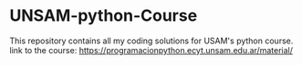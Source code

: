 # UNSAM-python-Course
This repository contains all my coding solutions  for USAM's python course.
link to the course:
https://programacionpython.ecyt.unsam.edu.ar/material/
